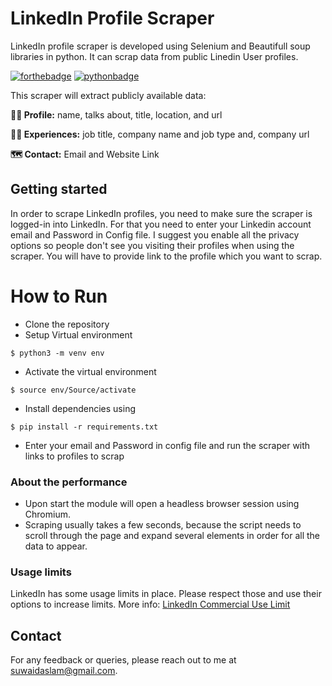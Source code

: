 # LinkedIn Profile Scraper
LinkedIn profile scraper is developed using Selenium and Beautifull soup libraries in python. It can scrap data from public Linedin User profiles.

[![forthebadge](https://forthebadge.com/images/badges/built-with-love.svg)](https://forthebadge.com)
[![pythonbadge](https://forthebadge.com/images/badges/made-with-python.svg)](https://forthebadge.com)

This scraper will extract publicly available data:

**🧑‍🎨 Profile:** name, talks about, title, location, and url

**👨‍💼 Experiences:** job title, company name and job type and, company url

**🗺️ Contact:** Email and Website Link

## Getting started
In order to scrape LinkedIn profiles, you need to make sure the scraper is logged-in into LinkedIn. For that you need to enter your Linkedin account email and Password in Config file. I suggest you enable all the privacy options so people don't see you visiting their profiles when using the scraper.
You will have to provide link to the profile which you want to scrap.

# How to Run 

- Clone the repository
- Setup Virtual environment
```
$ python3 -m venv env
```
- Activate the virtual environment
```
$ source env/Source/activate
```
- Install dependencies using
```
$ pip install -r requirements.txt
```
-  Enter your email and Password in config file and run the scraper with links to profiles to scrap

### About the performance
- Upon start the module will open a headless browser session using Chromium.
- Scraping usually takes a few seconds, because the script needs to scroll through the page and expand several elements in order for all the data to appear.

### Usage limits
LinkedIn has some usage limits in place. Please respect those and use their options to increase limits. More info: [LinkedIn Commercial Use Limit](https://www.linkedin.com/help/linkedin/answer/52950)

## Contact

For any feedback or queries, please reach out to me at [suwaidaslam@gmail.com](suwaidaslam@gmail.com).
